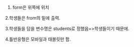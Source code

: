 1. form은 위쪽에 위치

2.학생들은 from의 밑에 출력.

3.학생들을 담을 변수명은 students로 정했음=>학생들이기 때문에.

4.틀반응형은 모바일과 태블릿만 함.
